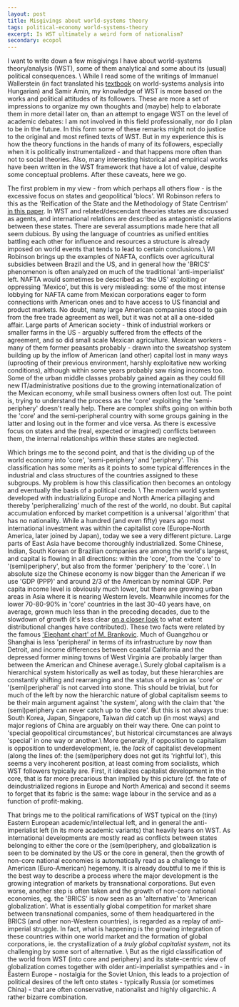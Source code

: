 ```yaml
---
layout: post
title: Misgivings about world-systems theory
tags: political-economy world-systems-theory
excerpt: Is WST ultimately a weird form of nationalism?
secondary: ecopol
---
```


I want to write down a few misgivings I have about world-systems theory/analysis (WST), some of them analytical and some about its (usual) political consequences. \\
While I read some of the writings of Immanuel Wallerstein (in fact translated his [textbook](http://www.eszmelet.hu/wp-content/uploads/2014/05/Wallerstein-%C3%BAj.pdf) on world-systems analysis into Hungarian) and Samir Amin, my knowledge of WST is more based on the works and political attitudes of its followers.
These are more a set of impressions to organize my own thoughts and (maybe) help to elaborate them in more detail later on, than an attempt to engage WST on the level of academic debates: I am not involved in this field professionally, nor do I plan to be in the future. In this form some of these remarks might not do justice to the original and most refined texts of WST. But in my experience this is how the theory functions in the hands of many of its followers, especially when it is politically instrumentalized - and that happens more often than not to social theories. Also, many interesting historical and empirical works have been written in the WST framework that have a lot of value, despite some conceptual problems. After these caveats, here we go.

The first problem in my view - from which perhaps all others flow - is the excessive focus on states and geopolitical 'blocs'. WI Robinson refers to this as the 'Reification of the State and the Methodology of State Centrism' [in this paper](https://www.tandfonline.com/doi/full/10.1080/21598282.2017.1316512). In WST and related/descendant theories states are discussed as agents, and international relations are described as antagonistic relations between these states. There are several assumptions made here that all seem dubious. By using the language of countries as unified entities battling each other for influence and resources a structure is already imposed on world events that tends to lead to certain conclusions.\\
WI Robinson brings up the examples of NAFTA, conflicts over agricultural subsidies between Brazil and the US, and in general how the 'BRICS' phenomenon is often analyzed on much of the traditional 'anti-imperialist' left.
NAFTA would sometimes be described as 'the US' exploiting or oppressing 'Mexico', but this is very misleading: some of the most intense lobbying for NAFTA came from Mexican corporations eager to form connections with American ones and to have access to US financial and product markets. No doubt, many large American companies stood to gain from the free trade agreement as well, but it was not at all a one-sided affair.
Large parts of American society - think of industrial workers or smaller farms in the US - arguably suffered from the effects of the agreement, and so did small scale Mexican agriculture. Mexican workers - many of them former peasants probably - drawn into the sweatshop system building up by the inflow of American (and other) capital lost in many ways (uprooting of their previous environment, harshly exploitative new working conditions), although within some years probably saw rising incomes too. Some of the urban middle classes probably gained again as they could fill new IT/administrative positions due to the growing internationalization of the Mexican economy, while small business owners often lost out. The point is, trying to understand the process as the 'core' exploiting the 'semi-periphery' doesn't really help. There are complex shifts going on within both the 'core' and the semi-peripheral country with some groups gaining in the latter and losing out in the former and vice versa. As there is excessive focus on states and the (real, expected or imagined) conflicts between them, the internal relationships within these states are neglected.

Which brings me to the second point, and that is the dividing up of the world economy into 'core', 'semi-periphery' and 'periphery'. This classification has some merits as it points to some typical differences in the industrial and class structures of the countries assigned to these subgroups. My problem is how this classification then becomes an ontology and eventually the basis of a political credo. \\
The modern world system developed with industrializing Europe and North America pillaging and thereby 'peripheralizing' much of the rest of the world, no doubt. But capital accumulation enforced by market competition is a universal 'algorithm' that has no nationality. While a hundred (and even fifty) years ago most international investment was within the capitalist core (Europe-North America, later joined by Japan), today we see a very different picture. Large parts of East Asia have become thoroughly industrialized. Some Chinese, Indian, South Korean or Brazilian companies are among the world's largest, and capital is flowing in all directions: within the 'core', from the 'core' to '(semi)periphery', but also from the former 'periphery' to the 'core'. \\
In absolute size the Chinese economy is now bigger than the American if we use 'GDP (PPP)' and around 2/3 of the American by nominal GDP. Per capita income level is obviously much lower, but there are growing urban areas in Asia where it is nearing Western levels. Meanwhile incomes for the lower 70-80-90% in 'core' countries in the last 30-40 years have, on average, grown much less than in the preceding decades, due to the slowdown of growth (it's less clear [on a closer look](http://journals.sagepub.com/doi/abs/10.1177/0309816815587077)  to what extent distributional changes have contributed). These two facts were related by the famous ['Elephant chart' of M. Brankovic](https://www.gc.cuny.edu/CUNY_GC/media/LISCenter/brankoData/wber_final.pdf).
Much of Guangzhou or Shanghai is less 'peripheral' in terms of its infrastructure by now than Detroit, and income differences between coastal California and the depressed former mining towns of West Virginia are probably larger than between the American and Chinese average.\\
Surely global capitalism is a hierarchical system historically as well as today, but these hierarchies are constantly shifting and rearranging and the status of a region as 'core' or '(semi)peripheral' is not carved into stone. This should be trivial, but for much of the left by now the hierarchic nature of global capitalism seems to be their main argument against 'the system', along with the claim that 'the (semi)periphery can never catch up to the core'.
But this is not always true: South Korea, Japan, Singapore, Taiwan *did* catch up (in most ways) and major regions of China are arguably on their way there. One can point to 'special geopolitical circumstances', but historical circumstances are always 'special' in one way or another.\\
More generally, if opposition to capitalism is opposition to underdevelopment, ie. the *lack* of capitalist development (along the lines of: the (semi)periphery does not get its 'rightful lot'), this seems a very incoherent position, at least coming from socialists, which WST followers typically are. First, it idealizes capitalist development in the core, that is far more precarious than implied by this picture (cf. the fate of deindustrialized regions in Europe and North America) and second it seems to forget that its fabric is the same: wage labour in the service and as a function of profit-making.

That brings me to the political ramifications of WST typical on the (tiny) Eastern European academic/intellectual left, and in general the anti-imperialist left (in its more academic variants) that heavily leans on WST.
As international developments are mostly read as conflicts between states belonging to either the core or the (semi)periphery, and globalization is seen to be dominated by the US or the core in general, then the growth of non-core national economies is automatically read as a challenge to American (Euro-American) hegemony. It is already doubtful to me if this is the best way to describe a process where the major development is the growing integration of markets by transnational corporations. But even worse, another step is often  taken and the growth of non-core national economies, eg. the 'BRICS' is now seen as an 'alternative' to 'American globalization'. What is essentially global competition for market share between transnational companies, some of them headquartered in the BRICS (and other non-Western countries), is regarded as a replay of anti-imperial struggle. In fact, what is happening is the growing integration of these countries within one world market and the formation of global corporations, ie. the crystallization of a *truly global capitalist system*, not its challenging by some sort of alternative. \\
But as the rigid classification of the world from WST (into core and periphery) and its state-centric view of globalization comes together with older anti-imperialist sympathies and - in Eastern Europe - nostalgia for the Soviet Union, this leads to a projection of political desires of the left onto states - typically Russia (or sometimes China) - that are often conservative, nationalist and highly oligarchic. A rather bizarre combination.
